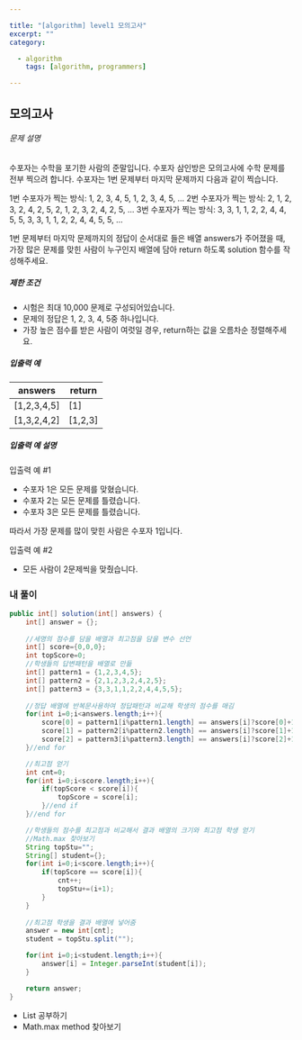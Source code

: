 ```yaml
---

title: "[algorithm] level1 모의고사"
excerpt: ""  
category:  

  - algorithm  
    tags: [algorithm, programmers]

---
```


## 모의고사

###### 문제 설명

수포자는 수학을 포기한 사람의 준말입니다. 수포자 삼인방은 모의고사에 수학 문제를 전부 찍으려 합니다. 수포자는 1번 문제부터 마지막 문제까지 다음과 같이 찍습니다.

1번 수포자가 찍는 방식: 1, 2, 3, 4, 5, 1, 2, 3, 4, 5, ...
2번 수포자가 찍는 방식: 2, 1, 2, 3, 2, 4, 2, 5, 2, 1, 2, 3, 2, 4, 2, 5, ...
3번 수포자가 찍는 방식: 3, 3, 1, 1, 2, 2, 4, 4, 5, 5, 3, 3, 1, 1, 2, 2, 4, 4, 5, 5, ...

1번 문제부터 마지막 문제까지의 정답이 순서대로 들은 배열 answers가 주어졌을 때, 가장 많은 문제를 맞힌 사람이 누구인지 배열에 담아 return 하도록 solution 함수를 작성해주세요.

##### 제한 조건

- 시험은 최대 10,000 문제로 구성되어있습니다.
- 문제의 정답은 1, 2, 3, 4, 5중 하나입니다.
- 가장 높은 점수를 받은 사람이 여럿일 경우, return하는 값을 오름차순 정렬해주세요.

##### 입출력 예

| answers     | return  |
| ----------- | ------- |
| [1,2,3,4,5] | [1]     |
| [1,3,2,4,2] | [1,2,3] |

##### 입출력 예 설명

입출력 예 #1

- 수포자 1은 모든 문제를 맞혔습니다.
- 수포자 2는 모든 문제를 틀렸습니다.
- 수포자 3은 모든 문제를 틀렸습니다.

따라서 가장 문제를 많이 맞힌 사람은 수포자 1입니다.

입출력 예 #2

- 모든 사람이 2문제씩을 맞췄습니다.

### 내 풀이

```java
public int[] solution(int[] answers) {
    int[] answer = {};
	
    //세명의 점수를 담을 배열과 최고점을 담을 변수 선언
    int[] score={0,0,0};
    int topScore=0;
    //학생들의 답변패턴을 배열로 만듦
    int[] pattern1 = {1,2,3,4,5};
    int[] pattern2 = {2,1,2,3,2,4,2,5};
    int[] pattern3 = {3,3,1,1,2,2,4,4,5,5};
	
    //정답 배열에 반복문사용하여 정답패턴과 비교해 학생의 점수를 매김
    for(int i=0;i<answers.length;i++){
        score[0] = pattern1[i%pattern1.length] == answers[i]?score[0]+1:score[0];
        score[1] = pattern2[i%pattern2.length] == answers[i]?score[1]+1:score[1];
        score[2] = pattern3[i%pattern3.length] == answers[i]?score[2]+1:score[2];
    }//end for

    //최고점 얻기
    int cnt=0;
    for(int i=0;i<score.length;i++){
        if(topScore < score[i]){
            topScore = score[i];
        }//end if
    }//end for

    //학생들의 점수를 최고점과 비교해서 결과 배열의 크기와 최고점 학생 얻기
    //Math.max 찾아보기
    String topStu="";
    String[] student={};
    for(int i=0;i<score.length;i++){
        if(topScore == score[i]){
            cnt++;
            topStu+=(i+1);
        }
    }
    
    //최고점 학생을 결과 배열에 넣어줌
    answer = new int[cnt];
    student = topStu.split("");

    for(int i=0;i<student.length;i++){
        answer[i] = Integer.parseInt(student[i]);
    }

    return answer;
}
```

- List 공부하기
- Math.max method 찾아보기